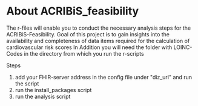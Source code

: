 # About ACRIBiS_feasibility
The r-files will enable you to conduct the necessary analysis steps for the ACRIBiS-Feasibility. Goal of this project is to gain insights into the availability and completeness of data items required for the calculation of cardiovascular risk scores
In Addition you will need the folder with LOINC-Codes in the directory from which you run the r-scripts

Steps
1. add your FHIR-server address in the config file under "diz_url" and run the script
2. run the install_packages script
3. run the analysis script
